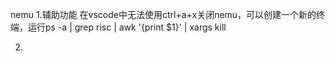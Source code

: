 nemu
1.辅助功能
在vscode中无法使用ctrl+a+x关闭nemu，可以创建一个新的终端，运行ps -a | grep risc | awk '{print $1}' | xargs kill

2.